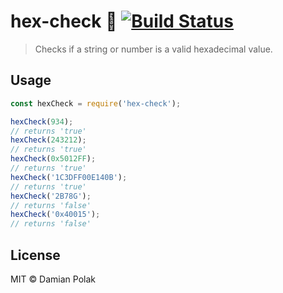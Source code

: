 # hex-check :milky_way: [![Build Status](https://travis-ci.org/damianpolak/hex-check.svg?branch=master)](https://travis-ci.org/damianpolak/hex-check)
> Checks if a string or number is a valid hexadecimal value.

## Usage

```js
const hexCheck = require('hex-check');

hexCheck(934);
// returns 'true'
hexCheck(243212);
// returns 'true'
hexCheck(0x5012FF);
// returns 'true'
hexCheck('1C3DFF00E140B');
// returns 'true'
hexCheck('2B78G');
// returns 'false'
hexCheck('0x40015');
// returns 'false'

```

## License

MIT © Damian Polak
